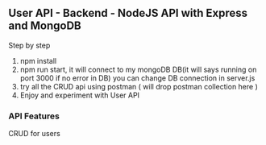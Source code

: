 ## User API - Backend - NodeJS API with Express and MongoDB

Step by step
1. npm install
2. npm run start, it will connect to my mongoDB DB(it will says running on port 3000 if no error in DB) you can change DB connection in server.js
3. try all the CRUD api using postman ( will drop postman collection here )
4. Enjoy and experiment with User API


### API Features

CRUD for users 

